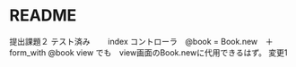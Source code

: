 # README

提出課題２
テスト済み
　　index コントローラ　@book = Book.new　＋　form_with @book view でも　view画面のBook.newに代用できるはず。
変更1
